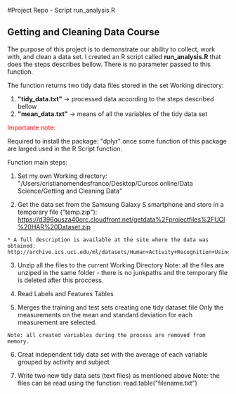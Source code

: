 #Project Repo - Script run_analysis.R
## Getting and Cleaning Data Course

The purpose of this project is to demonstrate our ability to collect, work with, and clean a data set. I created an R script called <b>run_analysis.R</b> that does the steps describes bellow. There is no parameter passed to this function.
 
The function returns two tidy data files stored in the set Working directory:
     
  1) <b>"tidy_data.txt"</b> -> processed data according to the steps described bellow     
  2) <b>"mean_data.txt"</b> -> means of all the variables of the tidy data set
 
<p style="color:red">Importante note:</p> Required to install the package: "dplyr" once some function of this package are larged used in the R Script function.

Function main steps:

  1. Set my own Working directory: 
  "/Users/cristianomendesfranco/Desktop/Cursos online/Data Science/Getting and Cleaning Data"

  2. Get the data set from the Samsung Galaxy S smartphone and store in a temporary file ("temp.zip"):
  https://d396qusza40orc.cloudfront.net/getdata%2Fprojectfiles%2FUCI%20HAR%20Dataset.zip
    
    * A full description is available at the site where the data was obtained: 
    http://archive.ics.uci.edu/ml/datasets/Human+Activity+Recognition+Using+Smartphones 
    
  3. Unzip all the files to the current Working Directory
  Note: all the files are unziped in the same folder - there is no junkpaths and the temporary file is deleted after this proccess.

  4. Read Labels and Features Tables   

  5. Merges the training and test sets creating one tidy dataset file
    Only the measurements on the mean and standard deviation for each measurement are selected. 

    Note: all created variables during the process are removed from memory.

  6. Creat independent tidy data set with the average of each variable grouped by activity and subject
  
  7. Write two new tidy data sets (text files) as mentioned above
  Note: the files can be read using the function: read.table("filename.txt")
